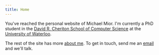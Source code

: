 ```yaml
---
title: Home
---
```


You've reached the personal website of Michael Mior.
I'm currently a PhD student in the [David R. Cheriton School of Computer Science](https://cs.uwaterloo.ca/) at the [University of Waterloo](https://uwaterloo.ca/).

The rest of the site has more [about me](/about/).
To get in touch, send me an [email](mailto:michael@mior.ca) and we'll talk.
